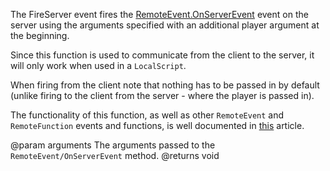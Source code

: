The FireServer event fires the [RemoteEvent.OnServerEvent](https://developer.roblox.com/api-reference/event/RemoteEvent/OnServerEvent) event on the server using the arguments specified with an additional player argument at the beginning.

Since this function is used to communicate from the client to the server, it will only work when used in a `LocalScript`.

When firing from the client note that nothing has to be passed in by default (unlike firing to the client from the server - where the player is passed in).

The functionality of this function, as well as other `RemoteEvent` and `RemoteFunction` events and functions, is well documented in [this][1] article.

[1]: https://developer.roblox.com/articles/Remote-Functions-and-Events
@param arguments The arguments passed to the `RemoteEvent/OnServerEvent` method.
@returns void